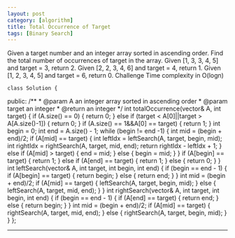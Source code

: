 ```yaml
---
layout: post
category: [algorithm]
title: Total Occurrence of Target 
tags: [Binary Search]
---
```


Given a target number and an integer array sorted in ascending order. Find the total number of occurrences of target in the array.
Given [1, 3, 3, 4, 5] and target = 3, return 2.
Given [2, 2, 3, 4, 6] and target = 4, return 1.
Given [1, 2, 3, 4, 5] and target = 6, return 0.
Challenge
Time complexity in O(logn)

<!--more-->
	
	class Solution {
public:
    /**
     * @param A an integer array sorted in ascending order
     * @param target an integer
     * @return an integer
     */
    int totalOccurrence(vector<int>& A, int target) {
      if (A.size() == 0) {
        return 0;
      } else if (target < A[0]||target > A[A.size()-1]) {
        return 0;
      }
      if (A.size() == 1&&A[0] == target) {
        return 1;
      }
      int begin = 0;
      int end = A.size() - 1;
      while (begin != end -1) {
        int mid = (begin + end)/2;
        if (A[mid] == target) {
          int leftIdx = leftSearch(A, target, begin, mid);
          int rightIdx = rightSearch(A, target, mid, end);
          return rightIdx - leftIdx + 1;
        } else if (A[mid] > target) {
          end = mid;
        } else {
          begin = mid;
        }
      }
      if (A[begin] == target) {
        return 1;
      } else if (A[end] == target) {
        return 1;
      } else {
        return 0;
      }
    }
    int leftSearch(vector<int>& A, int target, int begin, int end) {
      if (begin == end - 1) {
        if (A[begin] == target) {
          return begin;
        } else {
          return end;
        }
      }
      int mid = (begin + end)/2;
      if (A[mid] ==  target) {
        leftSearch(A, target, begin, mid);
      } else {
        leftSearch(A, target, mid, end);
      }
    }
     int rightSearch(vector<int>& A, int target, int begin, int end) {
      if (begin == end - 1) {
        if (A[end] == target) {
          return end;
        } else {
          return begin;
        }
      }
      int mid = (begin + end)/2;
      if (A[mid] ==  target) {
        rightSearch(A, target, mid, end);
      } else {
        rightSearch(A, target, begin, mid);
      }
    }
};

---

